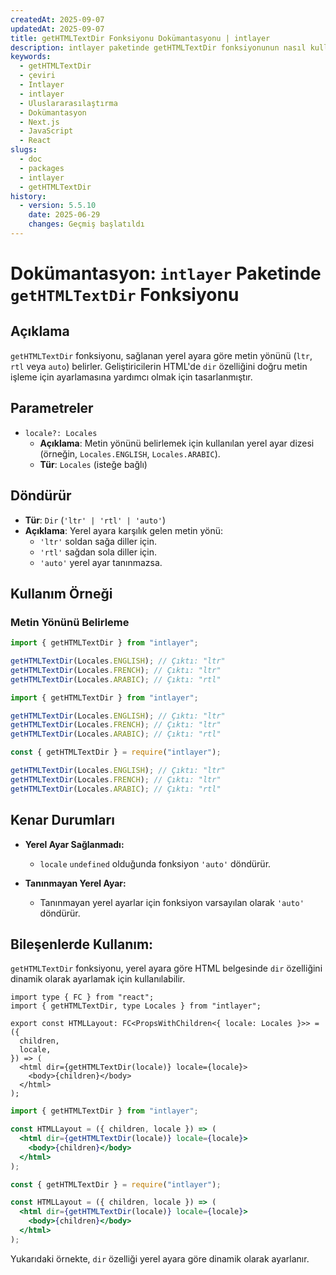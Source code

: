 ```yaml
---
createdAt: 2025-09-07
updatedAt: 2025-09-07
title: getHTMLTextDir Fonksiyonu Dokümantasyonu | intlayer
description: intlayer paketinde getHTMLTextDir fonksiyonunun nasıl kullanılacağını görün
keywords:
  - getHTMLTextDir
  - çeviri
  - Intlayer
  - intlayer
  - Uluslararasılaştırma
  - Dokümantasyon
  - Next.js
  - JavaScript
  - React
slugs:
  - doc
  - packages
  - intlayer
  - getHTMLTextDir
history:
  - version: 5.5.10
    date: 2025-06-29
    changes: Geçmiş başlatıldı
---
```


# Dokümantasyon: `intlayer` Paketinde `getHTMLTextDir` Fonksiyonu

## Açıklama

`getHTMLTextDir` fonksiyonu, sağlanan yerel ayara göre metin yönünü (`ltr`, `rtl` veya `auto`) belirler. Geliştiricilerin HTML'de `dir` özelliğini doğru metin işleme için ayarlamasına yardımcı olmak için tasarlanmıştır.

## Parametreler

- `locale?: Locales`
  - **Açıklama**: Metin yönünü belirlemek için kullanılan yerel ayar dizesi (örneğin, `Locales.ENGLISH`, `Locales.ARABIC`).
  - **Tür**: `Locales` (isteğe bağlı)

## Döndürür

- **Tür**: `Dir` (`'ltr' | 'rtl' | 'auto'`)
- **Açıklama**: Yerel ayara karşılık gelen metin yönü:
  - `'ltr'` soldan sağa diller için.
  - `'rtl'` sağdan sola diller için.
  - `'auto'` yerel ayar tanınmazsa.

## Kullanım Örneği

### Metin Yönünü Belirleme

```typescript codeFormat="typescript"
import { getHTMLTextDir } from "intlayer";

getHTMLTextDir(Locales.ENGLISH); // Çıktı: "ltr"
getHTMLTextDir(Locales.FRENCH); // Çıktı: "ltr"
getHTMLTextDir(Locales.ARABIC); // Çıktı: "rtl"
```

```javascript codeFormat="esm"
import { getHTMLTextDir } from "intlayer";

getHTMLTextDir(Locales.ENGLISH); // Çıktı: "ltr"
getHTMLTextDir(Locales.FRENCH); // Çıktı: "ltr"
getHTMLTextDir(Locales.ARABIC); // Çıktı: "rtl"
```

```javascript codeFormat="commonjs"
const { getHTMLTextDir } = require("intlayer");

getHTMLTextDir(Locales.ENGLISH); // Çıktı: "ltr"
getHTMLTextDir(Locales.FRENCH); // Çıktı: "ltr"
getHTMLTextDir(Locales.ARABIC); // Çıktı: "rtl"
```

## Kenar Durumları

- **Yerel Ayar Sağlanmadı:**
  - `locale` `undefined` olduğunda fonksiyon `'auto'` döndürür.

- **Tanınmayan Yerel Ayar:**
  - Tanınmayan yerel ayarlar için fonksiyon varsayılan olarak `'auto'` döndürür.

## Bileşenlerde Kullanım:

`getHTMLTextDir` fonksiyonu, yerel ayara göre HTML belgesinde `dir` özelliğini dinamik olarak ayarlamak için kullanılabilir.

```tsx codeFormat="typescript"
import type { FC } from "react";
import { getHTMLTextDir, type Locales } from "intlayer";

export const HTMLLayout: FC<PropsWithChildren<{ locale: Locales }>> = ({
  children,
  locale,
}) => (
  <html dir={getHTMLTextDir(locale)} locale={locale}>
    <body>{children}</body>
  </html>
);
```

```jsx codeFormat="esm"
import { getHTMLTextDir } from "intlayer";

const HTMLLayout = ({ children, locale }) => (
  <html dir={getHTMLTextDir(locale)} locale={locale}>
    <body>{children}</body>
  </html>
);
```

```jsx codeFormat="commonjs"
const { getHTMLTextDir } = require("intlayer");

const HTMLLayout = ({ children, locale }) => (
  <html dir={getHTMLTextDir(locale)} locale={locale}>
    <body>{children}</body>
  </html>
);
```

Yukarıdaki örnekte, `dir` özelliği yerel ayara göre dinamik olarak ayarlanır.
